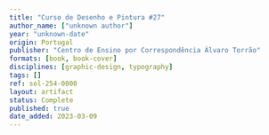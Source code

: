 ```yaml
---
title: "Curso de Desenho e Pintura #27"
author_name: ["unknown author"]
year: "unknown-date"
origin: Portugal
publisher: "Centro de Ensino por Correspondência Álvaro Torrão"
formats: [book, book-cover]
disciplines: [graphic-design, typography]
tags: []
ref: sol-254-0000
layout: artifact
status: Complete
published: true
date_added: 2023-03-09
---
```

